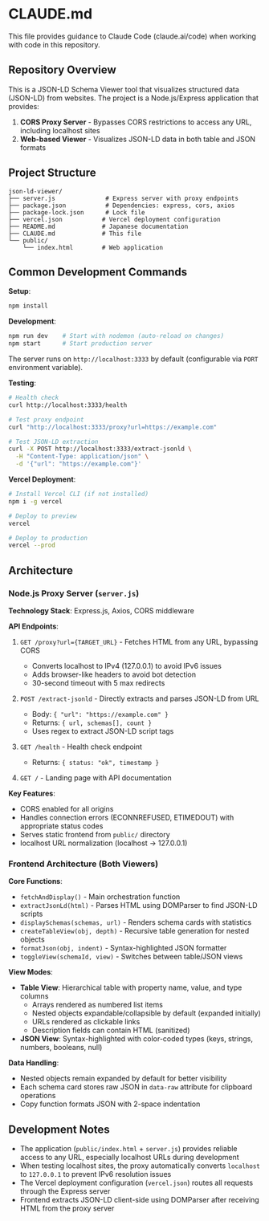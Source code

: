 # CLAUDE.md

This file provides guidance to Claude Code (claude.ai/code) when working with code in this repository.

## Repository Overview

This is a JSON-LD Schema Viewer tool that visualizes structured data (JSON-LD) from websites. The project is a Node.js/Express application that provides:

1. **CORS Proxy Server** - Bypasses CORS restrictions to access any URL, including localhost sites
2. **Web-based Viewer** - Visualizes JSON-LD data in both table and JSON formats

## Project Structure

```plaintext
json-ld-viewer/
├── server.js              # Express server with proxy endpoints
├── package.json           # Dependencies: express, cors, axios
├── package-lock.json      # Lock file
├── vercel.json           # Vercel deployment configuration
├── README.md             # Japanese documentation
├── CLAUDE.md             # This file
└── public/
    └── index.html        # Web application
```

## Common Development Commands

**Setup**:
```bash
npm install
```

**Development**:
```bash
npm run dev    # Start with nodemon (auto-reload on changes)
npm start      # Start production server
```

The server runs on `http://localhost:3333` by default (configurable via `PORT` environment variable).

**Testing**:
```bash
# Health check
curl http://localhost:3333/health

# Test proxy endpoint
curl "http://localhost:3333/proxy?url=https://example.com"

# Test JSON-LD extraction
curl -X POST http://localhost:3333/extract-jsonld \
  -H "Content-Type: application/json" \
  -d '{"url": "https://example.com"}'
```

**Vercel Deployment**:
```bash
# Install Vercel CLI (if not installed)
npm i -g vercel

# Deploy to preview
vercel

# Deploy to production
vercel --prod
```

## Architecture

### Node.js Proxy Server (`server.js`)

**Technology Stack**: Express.js, Axios, CORS middleware

**API Endpoints**:

1. `GET /proxy?url={TARGET_URL}` - Fetches HTML from any URL, bypassing CORS
   - Converts localhost to IPv4 (127.0.0.1) to avoid IPv6 issues
   - Adds browser-like headers to avoid bot detection
   - 30-second timeout with 5 max redirects

2. `POST /extract-jsonld` - Directly extracts and parses JSON-LD from URL
   - Body: `{ "url": "https://example.com" }`
   - Returns: `{ url, schemas[], count }`
   - Uses regex to extract JSON-LD script tags

3. `GET /health` - Health check endpoint
   - Returns: `{ status: "ok", timestamp }`

4. `GET /` - Landing page with API documentation

**Key Features**:

- CORS enabled for all origins
- Handles connection errors (ECONNREFUSED, ETIMEDOUT) with appropriate status codes
- Serves static frontend from `public/` directory
- localhost URL normalization (localhost → 127.0.0.1)

### Frontend Architecture (Both Viewers)

**Core Functions**:

- `fetchAndDisplay()` - Main orchestration function
- `extractJsonLd(html)` - Parses HTML using DOMParser to find JSON-LD scripts
- `displaySchemas(schemas, url)` - Renders schema cards with statistics
- `createTableView(obj, depth)` - Recursive table generation for nested objects
- `formatJson(obj, indent)` - Syntax-highlighted JSON formatter
- `toggleView(schemaId, view)` - Switches between table/JSON views

**View Modes**:

- **Table View**: Hierarchical table with property name, value, and type columns
  - Arrays rendered as numbered list items
  - Nested objects expandable/collapsible by default (expanded initially)
  - URLs rendered as clickable links
  - Description fields can contain HTML (sanitized)
- **JSON View**: Syntax-highlighted with color-coded types (keys, strings, numbers, booleans, null)

**Data Handling**:

- Nested objects remain expanded by default for better visibility
- Each schema card stores raw JSON in `data-raw` attribute for clipboard operations
- Copy function formats JSON with 2-space indentation

## Development Notes

- The application (`public/index.html` + `server.js`) provides reliable access to any URL, especially localhost URLs during development
- When testing localhost sites, the proxy automatically converts `localhost` to `127.0.0.1` to prevent IPv6 resolution issues
- The Vercel deployment configuration (`vercel.json`) routes all requests through the Express server
- Frontend extracts JSON-LD client-side using DOMParser after receiving HTML from the proxy server
